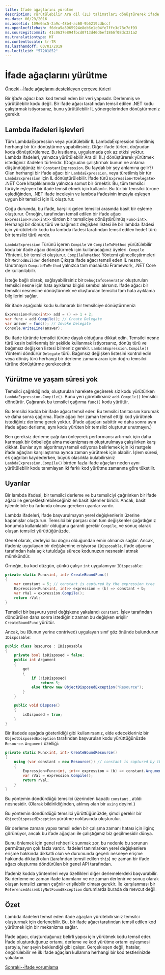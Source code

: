 ```yaml
---
title: İfade ağaçlarını yürütme
description: Yürütülebilir Ara dil (IL) talimatları dönüştürerek ifade ağaçlarını yürütme hakkında bilgi edinin.
ms.date: 06/20/2016
ms.assetid: 109e0ac5-2a9c-48b4-ac68-9b6219cdbccf
ms.openlocfilehash: f6dca5a3965924e8eb6e1c04fe7ffc3c78c7df93
ms.sourcegitcommit: 41c0637e894fbcd0713d46d6ef1866f08dc321a2
ms.translationtype: MT
ms.contentlocale: tr-TR
ms.lasthandoff: 03/01/2019
ms.locfileid: "57201852"
---
```

# <a name="executing-expression-trees"></a>İfade ağaçlarını yürütme

[Önceki--İfade ağaçlarını destekleyen çerçeve türleri](expression-classes.md)

Bir *ifade ağacı* bazı kod temsil eden bir veri yapısıdır.
Derlenmiş ve yürütülebilir kodu değil. Bir ifade ağacı tarafından temsil edilen .NET kodu çalıştırmak istiyorsanız, bunu yürütülebilir IL yönergelerinden dönüştürmeniz gerekir.

## <a name="lambda-expressions-to-functions"></a>Lambda ifadeleri işlevleri

Tüm LambdaExpression veya yürütülebilir IL LambdaExpression türetilmiş herhangi bir tür dönüştürme yapabilirsiniz. Diğer ifade türleri, doğrudan koda dönüştürülemez. Bu kısıtlama, uygulamada çok az etkisi yoktur. Lambda ifadeleri, yalnızca yürütülebilir Ara dil (IL) dönüştürerek yürütmek istediğiniz ifadeleri türleridir. (Doğrudan çalıştırmak bunun ne anlama düşündüğünüz bir `ConstantExpression`. Bu faydalı bir şey anlamına gelir?) Olan herhangi bir ifade ağacı bir `LambdaExpression`, veya türetilmiş bir tür `LambdaExpression` için IL dönüştürülebilir.
İfade türü `Expression<TDelegate>` .NET Core kitaplıklarında yalnızca somut bir örnektir. Bu, tüm temsilci türüyle eşleyen bir ifade temsil etmek için kullanılır. Bu tür bir temsilci türüne eşlediğinden, .NET ifade inceleyin ve lambda ifadesinin imzayla eşleşen uygun bir temsilci için IL oluşturur. 

Çoğu durumda, bu ifade, karşılık gelen temsilci arasında basit bir eşleme oluşturur. Örneğin, tarafından temsil edilen bir ifade ağacı `Expression<Func<int>>` türden bir temsilciye dönüştürülmüş `Func<int>`. Herhangi bir dönüş türü ve bağımsız değişken listesi ile bir lambda ifadesi için yürütülebilir kodu bu lambda ifadesi tarafından temsil edilen hedef türü bir temsilci türü vardır.

`LambdaExpression` Türünü içeren `Compile` ve `CompileToMethod` yürütülebilir kodu bir ifade ağacı dönüştürmek için kullanacağınız üyeleri. `Compile` Yöntemi, bir temsilci oluşturur. `CompileToMethod` Yöntemi güncelleştirmeleri bir `MethodBuilder` derlenen Çıkışta ifade ağacı temsil eden IL nesne. Unutmayın `CompileToMethod` yalnızca tam masaüstü Framework, .NET Core de kullanılabilir.

İsteğe bağlı olarak, sağlayabilirsiniz bir `DebugInfoGenerator` oluşturulan temsilci nesne için hata ayıklama bilgisi sembol alırsınız. İfade ağacı bir temsilci nesnesine dönüştürmek ve oluşturulan temsilci tam hata ayıklama bilgilerini sağlar.

Bir ifade aşağıdaki kodu kullanarak bir temsilciye dönüştürmeniz:

```csharp
Expression<Func<int>> add = () => 1 + 2;
var func = add.Compile(); // Create Delegate
var answer = func(); // Invoke Delegate
Console.WriteLine(answer);
```

Bu ifade türünde temsilci türüne dayalı olduğunu dikkat edin. Temsilci nesne türü kesin belirlenmiş bir şekilde kullanmak istiyorsanız, dönüş türü ve bağımsız değişken listesi bilmeniz gerekir. `LambdaExpression.Compile()` Yöntemi döndürür `Delegate` türü. Bağımsız değişken listesini kontrol edin veya dönüş türü herhangi bir derleme zamanı aracı için doğru temsilci türüne dönüştürme gerekecektir.

## <a name="execution-and-lifetimes"></a>Yürütme ve yaşam süresi yok

Temsilci çağrıldığında, oluşturulan harekete geçirerek siz kodu yürütürken `LambdaExpression.Compile()`. Bunu yeri görebilirsiniz `add.Compile()` temsilci döndürür. Çağırarak bu temsilci çağırma `func()` kodu yürütür.

Bu temsilci kodda bir ifade ağacı temsil eder. Bu temsilci tanıtıcısını korumak ve daha sonra çağırma. İfade ağacı her zaman temsil ettiği kod yürütmek istediğiniz derleme gerek yoktur. (İfade ağaçları sabittir ve daha sonra aynı ifade ağacı derleme, aynı kodu yürüten bir temsilci oluşturur unutmayın.)

Ben gereksiz derleme çağrıları önleyerek performansı artırmak için daha karmaşık bir önbelleğe alma mekanizmasını oluşturulmaya çalışılırken karşı dikkat. Bunlar aynı algoritmayı temsil ediyorsa belirlemek için iki rastgele ifade ağaçları karşılaştırma ayrıca zaman yürütmek için alabilir. İşlem süresi, ek çağrıları kaydederken, büyük olasılıkla bulabilirsiniz `LambdaExpression.Compile()` birden fazla ifade ağaçları neden aynı yürütülebilir kodu tanımlayan iki farklı kod yürütme zamanına göre tüketilir.

## <a name="caveats"></a>Uyarılar

Bir lambda ifadesi, bir temsilci derleme ve bu temsilciyi çağrılırken bir ifade ağacı ile gerçekleştirebileceğiniz en basit işlemler biridir. Ancak, basit işlemle bile bu farkında olması gereken uyarılar vardır. 

Lambda ifadeleri, ifade başvurulmayan yerel değişkenlerin üzerine kapanışlar oluşturun. Temsilci bir parçası olan tüm değişkenler çağırdığınız konumda kullanılabilir olduğunu garanti gerekir `Compile`, ve sonuç olarak oluşan temsilci yürüttüğünüzde.

Genel olarak, derleyici bu doğru olduğundan emin olmanızı sağlar. Ancak, ifadeniz uygulayan bir değişkenine erişiyorsa `IDisposable`, ifade ağacına tarafından hala açık tutulduğu sürece kodunuzun nesnesini atmak mümkündür.

Örneğin, bu kod düzgün, çünkü çalışır `int` uygulamıyor `IDisposable`:

```csharp
private static Func<int, int> CreateBoundFunc()
{
    var constant = 5; // constant is captured by the expression tree
    Expression<Func<int, int>> expression = (b) => constant + b;
    var rVal = expression.Compile();
    return rVal;
}
```

Temsilci bir başvuru yerel değişkene yakalandı `constant`.
İşlev tarafından döndürülen daha sonra istediğiniz zaman bu değişken erişilir `CreateBoundFunc` yürütür.

Ancak, bu (Bunun yerine contrived) uygulayan sınıf göz önünde bulundurun `IDisposable`:

```csharp
public class Resource : IDisposable
{
    private bool isDisposed = false;
    public int Argument
    {
        get
        {
            if (!isDisposed)
                return 5;
            else throw new ObjectDisposedException("Resource");
        }
    }

    public void Dispose()
    {
        isDisposed = true;
    }
}
```

Bir ifadede aşağıda gösterildiği gibi kullanırsanız, elde edecekleriniz bir `ObjectDisposedException` tarafından başvurulan kodu yürüttüğünüzde `Resource.Argument` özelliği:

```csharp
private static Func<int, int> CreateBoundResource()
{
    using (var constant = new Resource()) // constant is captured by the expression tree
    {
        Expression<Func<int, int>> expression = (b) => constant.Argument + b;
        var rVal = expression.Compile();
        return rVal;
    }
}
```

Bu yöntemin döndürdüğü temsilci üzerinden kapattı `constant` , atıldı nesnesidir. (Olarak bildirildiğinden, atılmış olan bir `using` deyimi.) 

Bu yöntemin döndürdüğü temsilci yürüttüğünüzde, şimdi gerekir bir `ObjectDisposedException` yürütme noktasında oluşturulur.

Bir derleme zamanı yapısı temsil eden bir çalışma zamanı hatası için ilginç görünüyor, ancak bu ifade ağaçları ile çalıştığımız biz geçilmesidir dünya.

Bunu önlemek için genel rehberlik sunmak zor, bu nedenle bu sorunun permütasyon çok fazla vardır. İfadeleri tanımlarken yerel değişkenlere erişme hakkında dikkatli olun ve durumunda geçerli nesneye erişme hakkında dikkatli olun (tarafından temsil edilen `this`) ne zaman bir ifade ağacı oluşturma döndürülen bir genel API tarafından.

İfadeniz kodda yöntemleri veya özellikleri diğer derlemelerdeki başvurabilir. Bu derleme ne zaman ifade tanımlanır ve ne zaman derlenir ve sonuç olarak oluşan temsilci zaman çağrılır erişilebilir olması gerekir. İle karşılanması bir `ReferencedAssemblyNotFoundException` durumlarda burada da mevcut değil.

## <a name="summary"></a>Özet

Lambda ifadeleri temsil eden ifade ağaçları yürütebilirsiniz temsilci oluşturmak için derlenebilir. Bu, bir ifade ağacı tarafından temsil edilen kod yürütmek için bir mekanizma sağlar.

İfade ağacı, oluşturduğunuz belirli yapısı için yürütmek kodu temsil eder. İfade oluşturduğunuz ortamı, derleme ve kod yürütme ortamı eşleşmesi şartıyla, her şeyin beklendiği gibi çalışır. Gerçekleşen değil, hatalar, öngörülebilir ve ilk ifade ağaçları kullanma herhangi bir kod testlerinizde yakalanır.

[Sonraki--İfade yorumlama](expression-trees-interpreting.md)
